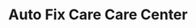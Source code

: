 ---
title: "Auto Fix Care Care Center"
url: /queensbury/auto-fix-care-care-center/
shop: Autowerkstatt
---